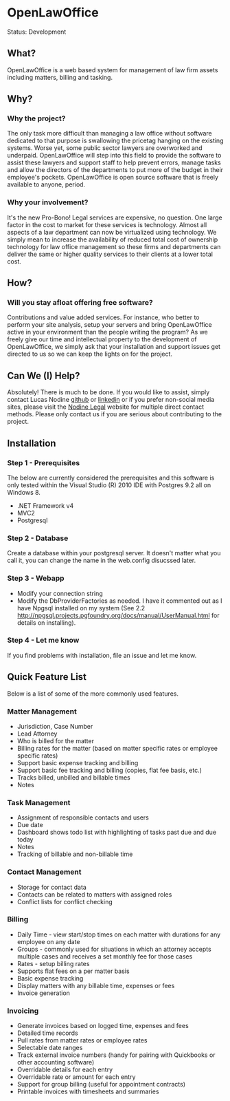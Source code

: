 # OpenLawOffice

Status: Development

## What?
OpenLawOffice is a web based system for management of law firm assets including matters, billing and tasking.

## Why?

### Why the project?
The only task more difficult than managing a law office without software dedicated to that purpose is swallowing the pricetag hanging on the existing systems.  Worse yet, some public sector lawyers are overworked and underpaid.  OpenLawOffice will step into this field to provide the software to assist these lawyers and support staff to help prevent errors, manage tasks and allow the directors of the departments to put more of the budget in their employee's pockets.  OpenLawOffice is open source software that is freely available to anyone, period.  

### Why your involvement?
It's the new Pro-Bono!  Legal services are expensive, no question.  One large factor in the cost to market for these services is technology.  Almost all aspects of a law department can now be virtualized using technology.  We simply mean to increase the availability of reduced total cost of ownership technology for law office management so these firms and departments can deliver the same or higher quality services to their clients at a lower total cost.


## How?

### Will you stay afloat offering free software?
Contributions and value added services.  For instance, who better to perform your site analysis, setup your servers and bring OpenLawOffice active in your environment than the people writing the program?  As we freely give our time and intellectual property to the development of OpenLawOffice, we simply ask that your installation and support issues get directed to us so we can keep the lights on for the project.

## Can We (I) Help?
Absolutely!  There is much to be done.  If you would like to assist, simply contact Lucas Nodine [github](https://github.com/lucasnodine) or [linkedin](http://www.linkedin.com/profile/view?id=15557533) or if you prefer non-social media sites, please visit the [Nodine Legal](http://www.nodinelegal.com/) website for multiple direct contact methods.  Please only contact us if you are serious about contributing to the project.

## Installation
### Step 1 - Prerequisites
The below are currently considered the prerequisites and this software is only tested within the Visual Studio (R) 2010 IDE with Postgres 9.2 all on Windows 8.

* .NET Framework v4
* MVC2
* Postgresql

### Step 2 - Database
Create a database within your postgresql server.  It doesn't matter what you call it, you can change the name in the web.config disucssed later.

### Step 3 - Webapp
* Modify your connection string
* Modify the DbProviderFactories as needed.  I have it commented out as I have Npgsql installed on my system (See 2.2 http://npgsql.projects.pgfoundry.org/docs/manual/UserManual.html for details on installing).

### Step 4 - Let me know
If you find problems with installation, file an issue and let me know.


## Quick Feature List
Below is a list of some of the more commonly used features.

### Matter Management
* Jurisdiction, Case Number
* Lead Attorney
* Who is billed for the matter
* Billing rates for the matter (based on matter specific rates or employee specific rates)
* Support basic expense tracking and billing
* Support basic fee tracking and billing (copies, flat fee basis, etc.)
* Tracks billed, unbilled and billable times
* Notes

### Task Management
* Assignment of responsible contacts and users
* Due date
* Dashboard shows todo list with highlighting of tasks past due and due today
* Notes
* Tracking of billable and non-billable time

### Contact Management
* Storage for contact data
* Contacts can be related to matters with assigned roles
* Conflict lists for conflict checking

### Billing
* Daily Time - view start/stop times on each matter with durations for any employee on any date
* Groups - commonly used for situations in which an attorney accepts multiple cases and receives a set monthly fee for those cases
* Rates - setup billing rates
* Supports flat fees on a per matter basis
* Basic expense tracking
* Display matters with any billable time, expenses or fees
* Invoice generation

### Invoicing
* Generate invoices based on logged time, expenses and fees
* Detailed time records
* Pull rates from matter rates or employee rates
* Selectable date ranges
* Track external invoice numbers (handy for pairing with Quickbooks or other accounting software)
* Overridable details for each entry
* Overridable rate or amount for each entry
* Support for group billing (useful for appointment contracts)
* Printable invoices with timesheets and summaries